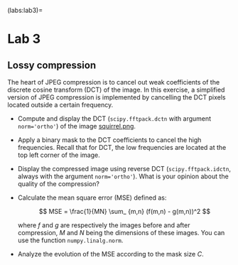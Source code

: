 (labs:lab3)=
# Lab 3

## Lossy compression

The heart of JPEG compression is to cancel out weak coefficients of the discrete cosine transform (DCT) of the image.
In this exercise, a simplified version of JPEG compression is implemented
by cancelling the DCT pixels located outside a certain frequency.

* Compute and display the DCT (`scipy.fftpack.dctn` with argument `norm='ortho'`) of the image
  <a href="../_static/data/squirrel.png">squirrel.png</a>.

* Apply a binary mask to the DCT coefficients to cancel the high frequencies.
  Recall that for DCT, the low frequencies are located at the top left corner of the image.

* Display the compressed image using reverse DCT
  (`scipy.fftpack.idctn`, always with the argument `norm='ortho'`).
  What is your opinion about the quality of the compression?
  
* Calculate the mean square error (MSE) defined as:
  
  $$
  MSE = \frac{1}{MN} \sum_ {m,n} (f(m,n) - g(m,n))^2
  $$
  
  where $f$ and $g$ are respectively the images before and after compression, $M$ and $N$ being the dimensions of these images.
  You can use the function `numpy.linalg.norm`.

* Analyze the evolution of the MSE according to the mask size $C$.
  
  
